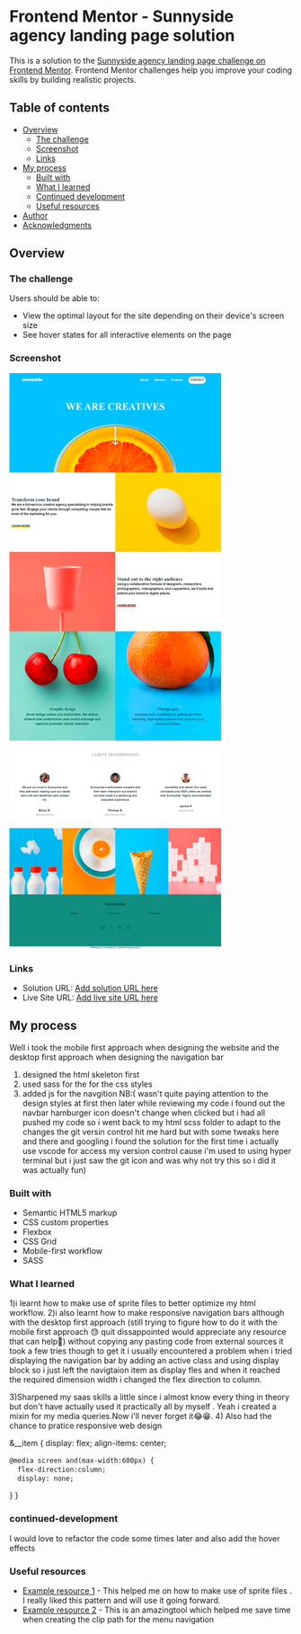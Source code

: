 # Frontend Mentor - Sunnyside agency landing page solution

This is a solution to the
[Sunnyside agency landing page challenge on Frontend Mentor](https://www.frontendmentor.io/challenges/sunnyside-agency-landing-page-7yVs3B6ef).
Frontend Mentor challenges help you improve your coding skills by building
realistic projects.

## Table of contents

- [Overview](#overview)
  - [The challenge](#the-challenge)
  - [Screenshot](#screenshot)
  - [Links](#links)
- [My process](#my-process)
  - [Built with](#built-with)
  - [What I learned](#what-i-learned)
  - [Continued development](#continued-development)
  - [Useful resources](#useful-resources)
- [Author](#author)
- [Acknowledgments](#acknowledgments)

## Overview

### The challenge

Users should be able to:

- View the optimal layout for the site depending on their device's screen size
- See hover states for all interactive elements on the page

### Screenshot

![](./screenshot.jpg)

### Links

- Solution URL: [Add solution URL here](https://your-solution-url.com)
- Live Site URL:
  [Add live site URL here](https://resonant-mooncake-3fbcdd.netlify.app)

## My process

Well i took the mobile first approach when designing the website and the desktop
first approach when designing the navigation bar

1. designed the html skeleton first
2. used sass for the for the css styles
3. added js for the navgition NB:( wasn't quite paying attention to the design
   styles at first then later while reviewing my code i found out the navbar
   hamburger icon doesn't change when clicked but i had all pushed my code so i
   went back to my html scss folder to adapt to the changes the git versin
   control hit me hard but with some tweaks here and there and googling i found
   the solution for the first time i actually use vscode for access my version
   control cause i'm used to using hyper terminal but i just saw the git icon
   and was why not try this so i did it was actually fun)

### Built with

- Semantic HTML5 markup
- CSS custom properties
- Flexbox
- CSS Grid
- Mobile-first workflow
- SASS

### What I learned

1)i learnt how to make use of sprite files to better optimize my html workflow.
2)i also learnt how to make responsive navigation bars although with the desktop
first approach (still trying to figure how to do it with the mobile first
approach 😓 quit dissappointed would appreciate any resource that can help🙏)
without copying any pasting code from external sources it took a few tries
though to get it i usually encountered a problem when i tried displaying the
navigation bar by adding an active class and using display block so i just left
the navigtaion item as display fles and when it reached the required dimension
width i changed the flex direction to column.

3)Sharpened my saas skills a little since i almost know every thing in theory
but don't have actually used it practically all by myself . Yeah i created a
mixin for my media queries.Now i'll never forget it😂😁. 4) Also had the chance
to pratice responsive web design

<!-- code i'm talking about -->

&\_\_item { display: flex; align-items: center;

<!-- flex direction row by default -->

    @media screen and(max-width:600px) {
      flex-direction:column;
      display: none;

} }

### continued-development

I would love to refactor the code some times later and also add the hover
effects

### Useful resources

- [Example resource 1](https://www.creativebloq.com/features/the-complete-guide-to-svg/6) -
  This helped me on how to make use of sprite files . I really liked this
  pattern and will use it going forward.
- [Example resource 2](https://bennettfeely.com/clippy/) - This is an
  amazingtool which helped me save time when creating the clip path for the menu
  navigation
